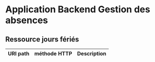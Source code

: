 Application Backend Gestion des absences
========================================


Ressource jours fériés
-----------------------


URI path                         |  méthode HTTP  |  Description     
-------------------------------- | -------------- | --------------------------------------------------------------------------